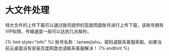 # 大文件处理

特大文件的上传下载可以通过我司提供的百度网盘账号进行上传下载，该账号拥有VIP权限，传输速度一般可以达到几兆每秒。

{% hint style="info" %}
账号名称：lanweijishu，密码请联系客服索取，如果当前云桌面没有安装百度网盘也请联系客服解决！
{% endhint %}

